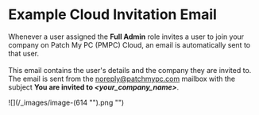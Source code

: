# Example Cloud Invitation Email

Whenever a user assigned the **Full Admin** role invites a user to join your company on Patch My PC (PMPC) Cloud, an email is automatically sent to that user.\
\
This email contains the user's details and the company they are invited to. The email is sent from the [noreply@patchmypc.com](mailto:noreply@patchmypc.com) mailbox with the subject **You are invited to&#x20;**_**\<your\_company\_name>**_.

!\[]\(/\_images/image-(614 "").png "")
